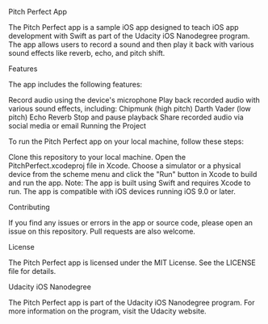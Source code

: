 Pitch Perfect App

The Pitch Perfect app is a sample iOS app designed to teach iOS app development with Swift as part of the Udacity iOS Nanodegree program. The app allows users to record a sound and then play it back with various sound effects like reverb, echo, and pitch shift.

Features

The app includes the following features:

Record audio using the device's microphone
Play back recorded audio with various sound effects, including:
Chipmunk (high pitch)
Darth Vader (low pitch)
Echo
Reverb
Stop and pause playback
Share recorded audio via social media or email
Running the Project

To run the Pitch Perfect app on your local machine, follow these steps:

Clone this repository to your local machine.
Open the PitchPerfect.xcodeproj file in Xcode.
Choose a simulator or a physical device from the scheme menu and click the "Run" button in Xcode to build and run the app.
Note: The app is built using Swift and requires Xcode to run. The app is compatible with iOS devices running iOS 9.0 or later.

Contributing

If you find any issues or errors in the app or source code, please open an issue on this repository. Pull requests are also welcome.

License

The Pitch Perfect app is licensed under the MIT License. See the LICENSE file for details.

Udacity iOS Nanodegree

The Pitch Perfect app is part of the Udacity iOS Nanodegree program. For more information on the program, visit the Udacity website.
